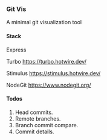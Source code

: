 ### Git Vis

A minimal git visualization tool

#### Stack

Express

Turbo https://turbo.hotwire.dev/

Stimulus https://stimulus.hotwire.dev/

NodeGit https://www.nodegit.org/

#### Todos

1. Head commits.
2. Remote branches.
3. Branch commit compare.
4. Commit details.
